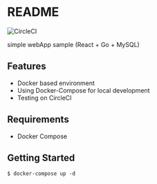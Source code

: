 # README

![CircleCI](https://img.shields.io/circleci/build/github/pokuwagata/portfolio-go-mysql-docker-webapp.svg)

simple webApp sample (React + Go + MySQL)

## Features

- Docker based environment
- Using Docker-Compose for local development
- Testing on CircleCI

## Requirements

- Docker Compose

## Getting Started

`$ docker-compose up -d`
